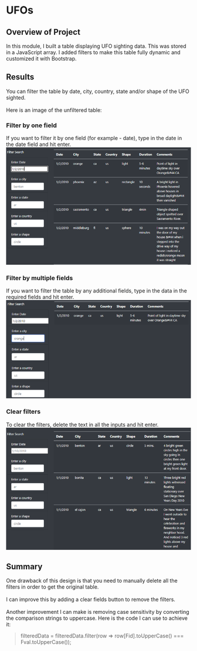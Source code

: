 # UFOs
## Overview of Project
In this module, I built a table displaying UFO sighting data. This was stored in a JavaScript array. I added filters to make this table fully dynamic and customized it with Bootstrap.

## Results
You can filter the table by date, city, country, state and/or shape of the UFO sighted. </br></br> Here is an image of the unfiltered table: </br>

### Filter by one field
If you want to filter it by one field  (for example - date), type in the date in the date field and hit enter. </br> 
<img src = "https://github.com/Kee2u/UFOs/blob/main/static/images/filterbydate.PNG?raw=true">

### Filter by multiple fields
If you want to filter the table by any additional fields, type in the data in the required fields and hit enter. </br>
<img src = "https://github.com/Kee2u/UFOs/blob/main/static/images/filterbydateandcity.PNG?raw=true">

### Clear filters
To clear the filters, delete the text in all the inputs and hit enter.
<img src = "https://github.com/Kee2u/UFOs/blob/main/static/images/UnfilteredData.PNG?raw=true">

## Summary
One drawback of this design is that you need to manually delete all the filters in order to get the original table. </br> </br> I can improve this by adding a clear fields button to remove the filters. </br> </br> Another improvement I can make is removing case sensitivity by converting the comparison strings to uppercase. Here is the code I can use to achieve it:
> filteredData = filteredData.filter(row => row[Fid].toUpperCase() === Fval.toUpperCase());
